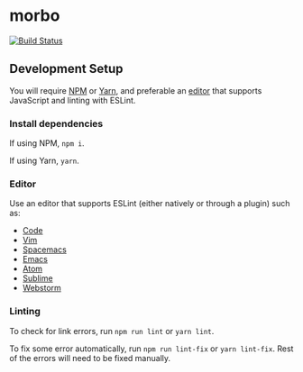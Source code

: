# morbo

[![Build Status][build-badge-image]][build-link]

## Development Setup

You will require [NPM][npm-link] or [Yarn][yarn-link], and preferable an [editor](#editor)
that supports JavaScript and linting with ESLint.

### Install dependencies
If using NPM, `npm i`.

If using Yarn, `yarn`.

### Editor
Use an editor that supports ESLint (either natively or through a plugin) such as:

- [Code][code-link]
- [Vim][vim-link]
- [Spacemacs][spacemacs-links]
- [Emacs][emacs-link]
- [Atom][atom-link]
- [Sublime][sublime-link]
- [Webstorm][webstorm-link]

### Linting
To check for link errors, run `npm run lint` or `yarn lint`.

To fix some error automatically, run `npm run lint-fix` or `yarn lint-fix`. Rest of the
errors will need to be fixed manually.


[build-link]: https://api.travis-ci.org/BigBlockDataChain/morbo.svg?branch=master
[build-badge-image]: https://api.travis-ci.org/BigBlockDataChain/morbo.svg?branch=master

[npm-link]: https://www.npmjs.com/
[yarn-link]: https://yarnpkg.com/en/

[code-link]: https://github.com/Microsoft/vscode
[vim-link]: https://www.vim.org/
[spacemacs-links]: http://spacemacs.org/
[emacs-link]: https://www.gnu.org/software/emacs/
[atom-link]: https://github.com/atom/atom
[sublime-link]: https://www.sublimetext.com/
[webstorm-link]: https://www.jetbrains.com/webstorm/
